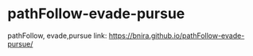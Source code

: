 # pathFollow-evade-pursue
pathFollow, evade,pursue
link: https://bnira.github.io/pathFollow-evade-pursue/
